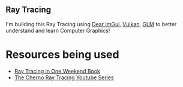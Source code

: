 ## Ray Tracing
I'm building this Ray Tracing using [Dear ImGui](https://github.com/ocornut/imgui), [Vulkan](https://vulkan.lunarg.com/), [GLM](https://github.com/g-truc/glm) to better understand and learn Computer Graphics!

# Resources being used
- [Ray Tracing in One Weekend Book](https://raytracing.github.io/books/RayTracingInOneWeekend.html)
- [The Cherno Ray Tracing Youtube Series](https://www.youtube.com/playlist?list=PLlrATfBNZ98edc5GshdBtREv5asFW3yXl)
